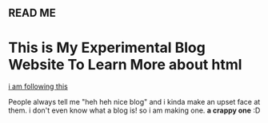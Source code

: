 ## READ ME
# This is My Experimental Blog Website To Learn More about html
[i am following this](https://www.learnenough.com)

People always tell me "heh heh nice blog" and i kinda make an upset face at them. i don't even know what a blog is! so i am making one. **a crappy one** :D
